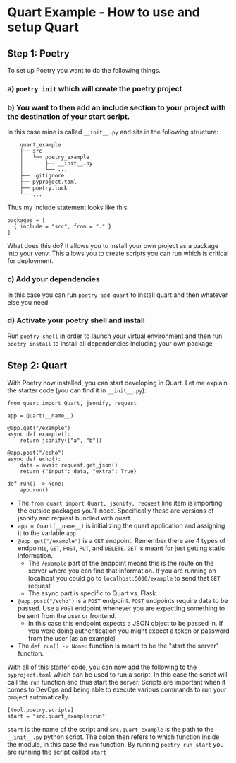 # Quart Example - How to use and setup Quart

## Step 1: Poetry
To set up Poetry you want to do the following things.</br>
### a) `poetry init` which will create the poetry project
### b) You want to then add an include section to your project with the destination of your start script. 
In this case mine is called `__init__.py` and sits in the following structure:
```
    quart_example
    ├── src
    │   └── poetry_example
    │       ├── __init__.py
    │       └── ...
    ├── .gitignore
    ├── pyproject.toml
    ├── poetry.lock
    └── ...
```
Thus my include statement looks like this:
```
packages = [
  { include = "src", from = "." }
]
```
What does this do? It allows you to install your own project as a package into your venv. This allows you to create scripts you can run which is critical for deployment.
### c) Add your dependencies
In this case you can run `poetry add quart` to install quart and then whatever else you need
### d) Activate your poetry shell and install
Run `poetry shell` in order to launch your virtual environment and then run `poetry install` to install all dependencies including your own package

## Step 2: Quart
With Poetry now installed, you can start developing in Quart. Let me explain the starter code (you can find it in `__init__.py`):
```
from quart import Quart, jsonify, request

app = Quart(__name__)

@app.get("/example")
async def example():
    return jsonify(["a", "b"])

@app.post("/echo")
async def echo():
    data = await request.get_json()
    return {"input": data, "extra": True}

def run() -> None:
    app.run()
```
- The `from quart import Quart, jsonify, request` line item is importing the outside packages you'll need. Specifically these are versions of jsonify and request bundled with quart.
- `app = Quart(__name__)` is initializing the quart application and assigning it to the variable `app`
- `@app.get("/example")` is a `GET` endpoint. Remember there are 4 types of endpoints, `GET`, `POST`, `PUT`, and `DELETE`. `GET` is meant for just getting static information.
  - The `/example` part of the endpoint means this is the route on the server where you can find that information. If you are running on localhost you could go to `localhost:5000/example` to send that `GET` request
  - The async part is specific to Quart vs. Flask.
- `@app.post("/echo")` is a `POST` endpoint. `POST` endpoints require data to be passed. Use a `POST` endpoint whenever you are expecting something to be sent from the user or frontend.
  - In this case this endpoint expects a JSON object to be passed in. If you were doing authentication you might expect a token or password from the user (as an example)
- The `def run() -> None:` function is meant to be the "start the server" function.

With all of this starter code, you can now add the following to the `pyproject.toml` which can be used to run a script. In this case the script will call the `run` function and thus start the server.
Scripts are important when it comes to DevOps and being able to execute various commands to run your project automatically.
```
[tool.poetry.scripts]
start = "src.quart_example:run"
```
`start` is the name of the script and `src.quart_example` is the path to the `__init__.py` python script. The colon then refers to which function inside the module, in this case the `run` function.
By running `poetry run start` you are running the script called `start`
